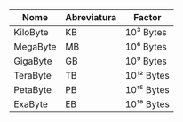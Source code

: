 | Nome     | Abreviatura | Factor      |
| -------- | ----------- | ----------- |
| KiloByte | KB          | 10³ Bytes  |
| MegaByte | MB          | 10⁶ Bytes  |
| GigaByte | GB          | 10⁹ Bytes  |
| TeraByte | TB          | 10¹² Bytes |
| PetaByte | PB          | 10¹⁵ Bytes |
| ExaByte  | EB          | 10¹⁸ Bytes |

